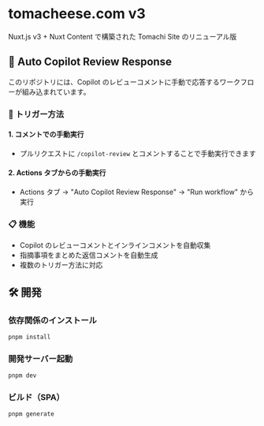 # tomacheese.com v3

Nuxt.js v3 + Nuxt Content で構築された Tomachi Site のリニューアル版

## 🤖 Auto Copilot Review Response

このリポジトリには、Copilot のレビューコメントに手動で応答するワークフローが組み込まれています。

### 🚀 トリガー方法

#### 1. コメントでの手動実行
- プルリクエストに `/copilot-review` とコメントすることで手動実行できます

#### 2. Actions タブからの手動実行
- Actions タブ → "Auto Copilot Review Response" → "Run workflow" から実行

### 📋 機能

- Copilot のレビューコメントとインラインコメントを自動収集
- 指摘事項をまとめた返信コメントを自動生成
- 複数のトリガー方法に対応

## 🛠️ 開発

### 依存関係のインストール

```bash
pnpm install
```

### 開発サーバー起動

```bash
pnpm dev
```

### ビルド（SPA）

```bash
pnpm generate
```
